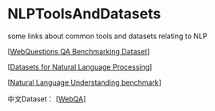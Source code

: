 # NLPToolsAndDatasets
some links about common tools and datasets relating to NLP

[[WebQuestions QA Benchmarking Dataset](https://github.com/brmson/dataset-factoid-webquestions)]

[[Datasets for Natural Language Processing](https://github.com/karthikncode/nlp-datasets#question-answering)]

[[Natural Language Understanding benchmark](https://github.com/snipsco/nlu-benchmark)]

中文Dataset：
[[WebQA](http://idl.baidu.com/WebQA.html)]

